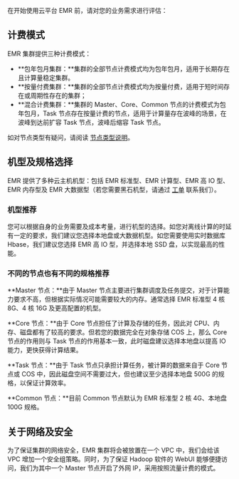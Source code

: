 在开始使用云平台 EMR 前，请对您的业务需求进行评估：
## 计费模式
EMR 集群提供三种计费模式：
- **包年包月集群：**集群的全部节点计费模式均为包年包月，适用于长期存在且计算量稳定集群。
- **按量付费集群：**集群的全部节点计费模式均为按量付费，适用于短时间存在或周期性存在的集群；
- **混合计费集群：**集群的 Master、Core、Common 节点的计费模式为包年包月，Task 节点存在按量计费的节点，适用于计算量存在波峰的场景，在波峰到达前扩容 Task 节点，波峰后缩容 Task 节点。

如对节点类型有疑问，请阅读 [节点类型说明](http://tcecqpoc.fsphere.cn/document/product/589/14624)。

## 机型及规格选择
EMR 提供了多种云主机机型：包括 EMR 标准型、EMR 计算型、EMR 高 IO 型、EMR 内存型及 EMR 大数据型（若您需要黑石机型，请通过 [工单](http://console.tcecqpoc.fsphere.cn/workorder/category) 联系我们）。

### 机型推荐
您可以根据自身的业务需要及成本考量，进行机型的选择。如您对离线计算的时延有一定的要求，我们建议您选择本地盘或大数据机型。如您需要使用实时数据库 Hbase，我们建议您选择 EMR 高 IO 型，并选择本地 SSD 盘，以实现最高的性能。
### 不同的节点也有不同的规格推荐
**Master 节点：**由于 Master 节点主要进行集群调度及任务提交，对于计算能力要求不高，但根据实际情况可能需要较大的内存。通常选择 EMR 标准型 4 核 8G、4 核 16G 及更高配置的机型。

**Core 节点：**由于 Core 节点担任了计算及存储的任务，因此对 CPU、内存、磁盘都有了较高的要求。但若您的数据完全在对象存储 COS 上，那么 Core 节点的作用则与 Task 节点的作用基本一致，此时磁盘建议选择本地盘以提高 IO 能力，更快获得计算结果。

**Task 节点：**由于 Task 节点只承担计算任务，被计算的数据来自于 Core 节点或 COS 中，因此磁盘空间不需要过大，但也建议至少选择本地盘 500G 的规格，以保证计算效率。

**Common 节点：**目前 Common 节点默认为 EMR 标准型 2 核 4G、本地盘 100G 规格。

## 关于网络及安全
为了保证集群的网络安全，EMR 集群将会被放置在一个 VPC 中，我们会给该 VPC 增加一个安全组策略。同时，为了保证 Hadoop 软件的 WebUI 能够便捷访问，我们为其中一个 Master 节点开启了外网 IP，采用按照流量计费的模式。


